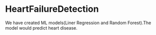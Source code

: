 # HeartFailureDetection
We have created ML models(Liner Regression and Random Forest).The model would predict heart disease.
